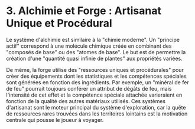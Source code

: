 # 3. Alchimie et Forge : Artisanat Unique et Procédural

Le système d'alchimie est similaire à la "chimie moderne". Un "principe actif" correspond à une molécule chimique créée en combinant des "composés de base" ou des "atomes de base". Le but est de permettre la création d'une "quantité quasi infinie de plantes" aux propriétés variées.

De même, la forge utilise des "ressources uniques et procédurales" pour créer des équipements dont les statistiques et les compétences spéciales sont générées en fonction des ingrédients. Par exemple, un "minéral de fer de feu" pourrait toujours conférer un attribut de dégâts de feu, mais l'intensité de cet effet et la compétence spéciale attachée varieraient en fonction de la qualité des autres matériaux utilisés. Ces systèmes d'artisanat sont le moteur principal du système d'exploration, car la quête de ressources rares trouvées dans les territoires lointains est la motivation centrale qui pousse le joueur à voyager.

